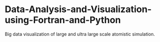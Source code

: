 # Data-Analysis-and-Visualization-using-Fortran-and-Python
Big data visualization of large and ultra large scale atomistic simulation.
